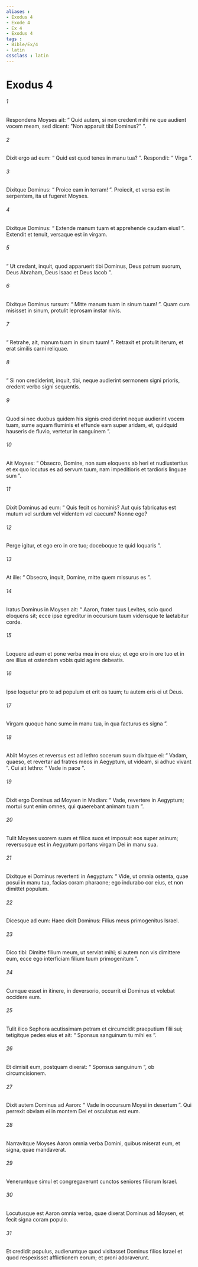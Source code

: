 ```yaml
---
aliases : 
- Exodus 4
- Exode 4
- Ex 4
- Exodus 4
tags : 
- Bible/Ex/4
- latin
cssclass : latin
---
```


# Exodus 4

###### 1
Respondens Moyses ait: “ Quid autem, si non credent mihi ne que audient vocem meam, sed dicent: "Non apparuit tibi Dominus?" ”. 
###### 2
Dixit ergo ad eum: “ Quid est quod tenes in manu tua? ”. Respondit: “ Virga ”. 
###### 3
Dixitque Dominus: “ Proice eam in terram! ”. Proiecit, et versa est in serpentem, ita ut fugeret Moyses. 
###### 4
Dixitque Dominus: “ Extende manum tuam et apprehende caudam eius! ”. Extendit et tenuit, versaque est in virgam. 
###### 5
“ Ut credant, inquit, quod apparuerit tibi Dominus, Deus patrum suorum, Deus Abraham, Deus Isaac et Deus Iacob ”.
###### 6
Dixitque Dominus rursum: “ Mitte manum tuam in sinum tuum! ”. Quam cum misisset in sinum, protulit leprosam instar nivis. 
###### 7
“ Retrahe, ait, manum tuam in sinum tuum! ”. Retraxit et protulit iterum, et erat similis carni reliquae. 
###### 8
“ Si non crediderint, inquit, tibi, neque audierint sermonem signi prioris, credent verbo signi sequentis. 
###### 9
Quod si nec duobus quidem his signis crediderint neque audierint vocem tuam, sume aquam fluminis et effunde eam super aridam, et, quidquid hauseris de fluvio, vertetur in sanguinem ”.
###### 10
Ait Moyses: “ Obsecro, Domine, non sum eloquens ab heri et nudiustertius et ex quo locutus es ad servum tuum, nam impeditioris et tardioris linguae sum ”. 
###### 11
Dixit Dominus ad eum: “ Quis fecit os hominis? Aut quis fabricatus est mutum vel surdum vel videntem vel caecum? Nonne ego? 
###### 12
Perge igitur, et ego ero in ore tuo; doceboque te quid loquaris ”. 
###### 13
At ille: “ Obsecro, inquit, Domine, mitte quem missurus es ”. 
###### 14
Iratus Dominus in Moysen ait: “ Aaron, frater tuus Levites, scio quod eloquens sit; ecce ipse egreditur in occursum tuum vidensque te laetabitur corde. 
###### 15
Loquere ad eum et pone verba mea in ore eius; et ego ero in ore tuo et in ore illius et ostendam vobis quid agere debeatis. 
###### 16
Ipse loquetur pro te ad populum et erit os tuum; tu autem eris ei ut Deus. 
###### 17
Virgam quoque hanc sume in manu tua, in qua facturus es signa ”.
###### 18
Abiit Moyses et reversus est ad Iethro socerum suum dixitque ei: “ Vadam, quaeso, et revertar ad fratres meos in Aegyptum, ut videam, si adhuc vivant ”. Cui ait Iethro: “ Vade in pace ”. 
###### 19
Dixit ergo Dominus ad Moysen in Madian: “ Vade, revertere in Aegyptum; mortui sunt enim omnes, qui quaerebant animam tuam ”. 
###### 20
Tulit Moyses uxorem suam et filios suos et imposuit eos super asinum; reversusque est in Aegyptum portans virgam Dei in manu sua. 
###### 21
Dixitque ei Dominus revertenti in Aegyptum: “ Vide, ut omnia ostenta, quae posui in manu tua, facias coram pharaone; ego indurabo cor eius, et non dimittet populum. 
###### 22
Dicesque ad eum: Haec dicit Dominus: Filius meus primogenitus Israel. 
###### 23
Dico tibi: Dimitte filium meum, ut serviat mihi; si autem non vis dimittere eum, ecce ego interficiam filium tuum primogenitum ”.
###### 24
Cumque esset in itinere, in deversorio, occurrit ei Dominus et volebat occidere eum. 
###### 25
Tulit ilico Sephora acutissimam petram et circumcidit praeputium filii sui; tetigitque pedes eius et ait: “ Sponsus sanguinum tu mihi es ”. 
###### 26
Et dimisit eum, postquam dixerat: “ Sponsus sanguinum ”, ob circumcisionem.
###### 27
Dixit autem Dominus ad Aaron: “ Vade in occursum Moysi in desertum ”. Qui perrexit obviam ei in montem Dei et osculatus est eum. 
###### 28
Narravitque Moyses Aaron omnia verba Domini, quibus miserat eum, et signa, quae mandaverat. 
###### 29
Veneruntque simul et congregaverunt cunctos seniores filiorum Israel. 
###### 30
Locutusque est Aaron omnia verba, quae dixerat Dominus ad Moysen, et fecit signa coram populo. 
###### 31
Et credidit populus, audieruntque quod visitasset Dominus filios Israel et quod respexisset afflictionem eorum; et proni adoraverunt.
